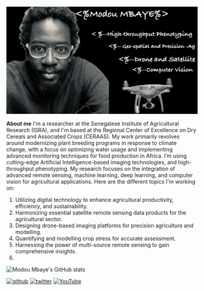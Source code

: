 
![Modou Presentation](https://github.com/mmbaye/mmbaye/blob/main/JamalMbaye.jpeg)




**About me**
I'm a researcher at the Senegalese Institute of Agricultural Research (ISRA), and I'm based at the Regional Center of Excellence on Dry Cereals and Associated Crops (CERAAS). My work primarily revolves around modernizing plant breeding programs in response to climate change, with a focus on optimizing water usage and implementing advanced monitoring techniques for food production in Africa. I’m using cutting-edge Artificial Intelligence-based imaging technologies, and high-throughput phenotyping. My research focuses on the integration of advanced remote sensing, machine learning, deep learning, and computer vision for agricultural applications. Here are the different topics I'm working on:

1. Utilizing digital technology to enhance agricultural productivity, efficiency, and sustainability.
2. Harmonizing essential satellite remote sensing data products for the agricultural sector.
4. Designing drone-based imaging platforms for precision agriculture and modelling.
5. Quantifying and modelling crop stress for accurate assessment.
6. Harnessing the power of multi-source remote sensing to gain comprehensive insights.
7. 
![Modou Mbaye's GitHub stats](https://github-readme-stats.vercel.app/api?username=mmbaye&theme=dark&show_icons=true)

[<img src='https://cdn.jsdelivr.net/npm/simple-icons@3.0.1/icons/github.svg' alt='github' height='40'>](https://github.com/mmbaye)  [<img src='https://cdn.jsdelivr.net/npm/simple-icons@3.0.1/icons/twitter.svg' alt='twitter' height='40'>](https://twitter.com/JamalMBAYE)  [<img src='https://cdn.jsdelivr.net/npm/simple-icons@3.0.1/icons/youtube.svg' alt='YouTube' height='40'>](https://www.youtube.com/channel/modoumbaye280)  
